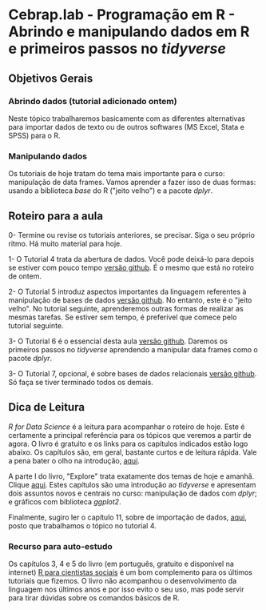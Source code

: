 #  Cebrap.lab - Programação em R - Abrindo e manipulando dados em R e primeiros passos no _tidyverse_

## Objetivos Gerais

### Abrindo dados (tutorial adicionado ontem)

Neste tópico trabalharemos basicamente com as diferentes alternativas para importar dados de texto ou de outros softwares (MS Excel, Stata e SPSS) para o R. 

### Manipulando dados

Os tutoriais de hoje tratam do tema mais importante para o curso: manipulação de data frames. Vamos aprender a fazer isso de duas formas: usando a biblioteca _base_ do R ("jeito velho") e a pacote _dplyr_.

## Roteiro para a aula

0- Termine ou revise os tutoriais anteriores, se precisar. Siga o seu próprio ritmo. Há muito material para hoje.

1- O Tutorial 4 trata da abertura de dados. Você pode deixá-lo para depois se estiver com pouco tempo [versão github](https://github.com/leobarone/cebrap_lab_programacao_r/blob/master/tutorials/tutorial04.Rmd). É o mesmo que está no roteiro de ontem.

2- O Tutorial 5 introduz aspectos importantes da linguagem referentes à manipulação de bases de dados [versão github](https://github.com/leobarone/cebrap_lab_programacao_r/blob/master/tutorials/tutorial05.Rmd). No entanto, este é o "jeito velho". No tutorial seguinte, aprenderemos outras formas de realizar as mesmas tarefas. Se estiver sem tempo, é preferível que comece pelo tutorial seguinte.

3- O Tutorial 6 é o essencial desta aula [versão github](https://github.com/leobarone/cebrap_lab_programacao_r/blob/master/tutorials/tutorial06.Rmd). Daremos os primeiros passos no _tidyverse_ aprendendo a manipular data frames como o pacote _dplyr_. 

3- O Tutorial 7, opcional, é sobre bases de dados relacionais [versão github](https://github.com/leobarone/cebrap_lab_programacao_r/blob/master/tutorials/tutorial07.Rmd). Só faça se tiver terminado todos os demais.

## Dica de Leitura

_R for Data Science_ é a leitura para acompanhar o roteiro de hoje. Este é certamente a principal referência para os tópicos que veremos a partir de agora. O livro é gratuito e os links para os capítulos indicados estão logo abaixo. Os capítulos são, em geral, bastante curtos e de leitura rápida. Vale a pena bater o olho na introdução, [aqui](http://r4ds.had.co.nz/introduction.html).

A parte I do livro, "Explore" trata exatamente dos temas de hoje e amanhã. Clique [aqui](http://r4ds.had.co.nz/explore-intro.html). Estes capítulos são uma introdução ao _tidyverse_ e apresentam dois assuntos novos e centrais no curso: manipulação de dados com _dplyr_; e gráficos com biblioteca _ggplot2_. 

Finalmente, sugiro ler o capítulo 11, sobre de importação de dados, [aqui](http://r4ds.had.co.nz/data-import.html), posto que trabalhamos o tópico no tutorial 4.

### Recurso para auto-estudo

Os capítulos 3, 4 e 5 do livro (em português, gratuito e disponível na internet) [R para cientistas sociais](http://www.uesc.br/editora/livrosdigitais_20140513/r_cientistas.pdf) é um bom complemento para os últimos tutoriais que fizemos. O livro não acompanhou o desenvolvimento da linguagem nos últimos anos e por isso evito o seu uso, mas pode servir para tirar dúvidas sobre os comandos básicos de R.